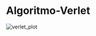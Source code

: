 # Algoritmo-Verlet

![verlet_plot](https://user-images.githubusercontent.com/41603912/94826364-9f49c600-03dd-11eb-86be-98040a407f3c.png)
